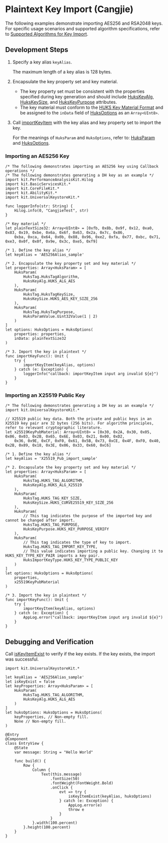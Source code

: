 # Plaintext Key Import (Cangjie)

The following examples demonstrate importing AES256 and RSA2048 keys. For specific usage scenarios and supported algorithm specifications, refer to [Supported Algorithms for Key Import](./cj-huks-key-import-overview.md#supported-algorithms).

## Development Steps

1. Specify a key alias `keyAlias`.

   The maximum length of a key alias is 128 bytes.

2. Encapsulate the key property set and key material.

   - The key property set must be consistent with the properties specified during key generation and should include [HuksKeyAlg](../../../../API_Reference/source_en/apis/UniversalKeystoreKit/cj-apis-security_huks.md#class-hukskeyalg), [HuksKeySize](../../../../API_Reference/source_en/apis/UniversalKeystoreKit/cj-apis-security_huks.md#class-hukskeysize), and [HuksKeyPurpose](../../../../API_Reference/source_en/apis/UniversalKeystoreKit/cj-apis-security_huks.md#class-hukskeypurpose) attributes.
   - The key material must conform to the [HUKS Key Material Format](./cj-huks-concepts.md#key-material-format) and be assigned to the `inData` field of [HuksOptions](../../../../API_Reference/source_en/apis/UniversalKeystoreKit/cj-apis-security_huks.md#class-huksoptions) as an `Array<UInt8>`.

3. Call [importKeyItem](../../../../API_Reference/source_en/apis/UniversalKeystoreKit/cj-apis-security_huks.md#func-importkeyitemstring-huksoptions) with the key alias and key property set to import the key.

   For the meanings of `HuksParam` and `HuksOptions`, refer to: [HuksParam](../../../../API_Reference/source_en/apis/UniversalKeystoreKit/cj-apis-security_huks.md#class-huksparam) and [HuksOptions](../../../../API_Reference/source_en/apis/UniversalKeystoreKit/cj-apis-security_huks.md#class-huksoptions).

### Importing an AES256 Key

<!-- compile -->

```cangjie
/* The following demonstrates importing an AES256 key using Callback operations */
/* The following demonstrates generating a DH key as an example */
import kit.PerformanceAnalysisKit.Hilog
import kit.BasicServicesKit.*
import kit.CoreFileKit.*
import kit.AbilityKit.*
import kit.UniversalKeystoreKit.*

func loggerInfo(str: String) {
    Hilog.info(0, "CangjieTest", str)
}

/* Key material */
let plainTextSize32: Array<UInt8> = [0xfb, 0x8b, 0x9f, 0x12, 0xa0, 0x83, 0x19, 0xbe, 0x6a, 0x6f, 0x63, 0x2a, 0x7c, 0x86,
    0xba, 0xca, 0x64, 0x0b, 0x88, 0x96, 0xe2, 0xfa, 0x77, 0xbc, 0x71, 0xe3, 0x0f, 0x0f, 0x9e, 0x3c, 0xe5, 0xf9]

/* 1. Define the key alias */
let keyAlias = 'AES256Alias_sample'

/* 2. Encapsulate the key property set and key material */
let properties: Array<HuksParam> = [
    HuksParam(
        HuksTag.HuksTagAlgorithm,
        HuksKeyAlg.HUKS_ALG_AES
    ),
    HuksParam(
        HuksTag.HuksTagKeySize,
        HuksKeySize.HUKS_AES_KEY_SIZE_256
    ),
    HuksParam(
        HuksTag.HuksTagPurpose,
        HuksParamValue.Uint32Value(1 | 2)
    )
]
let options: HuksOptions = HuksOptions(
    properties: properties,
    inData: plainTextSize32
)

/* 3. Import the key in plaintext */
func importKeyFunc(): Unit {
    try {
        importKeyItem(keyAlias, options)
    } catch (e: Exception) {
        loggerInfo("callback: importKeyItem input arg invalid ${e}")
    }
}
```

### Importing an X25519 Public Key

<!-- compile -->

```cangjie
/* The following demonstrates generating a DH key as an example */
import kit.UniversalKeystoreKit.*

// X25519 public key data. Both the private and public keys in an X25519 key pair are 32 bytes (256 bits). For algorithm principles, refer to relevant cryptographic literature.
let x25519KeyPubMaterial: Array<UInt8> = [0x30, 0x2A, 0x30, 0x05, 0x06, 0x03, 0x2B, 0x65, 0x6E, 0x03, 0x21, 0x00, 0xD2,
    0x36, 0x9E, 0xCF, 0xF0, 0x61, 0x5B, 0x73, 0xCE, 0x4F, 0xF0, 0x40, 0x2B, 0x89, 0x18, 0x3E, 0x06, 0x33, 0x60, 0xC6]

/* 1. Define the key alias */
let keyAlias = 'X25519_Pub_import_sample'

/* 2. Encapsulate the key property set and key material */
let properties: Array<HuksParam> = [
    HuksParam(
        HuksTag.HUKS_TAG_ALGORITHM,
        HuksKeyAlg.HUKS_ALG_X25519
    ),
    HuksParam(
        HuksTag.HUKS_TAG_KEY_SIZE,
        HuksKeySize.HUKS_CURVE25519_KEY_SIZE_256
    ),
    HuksParam(
        // This tag indicates the purpose of the imported key and cannot be changed after import.
        HuksTag.HUKS_TAG_PURPOSE,
        HuksKeyPurpose.HUKS_KEY_PURPOSE_VERIFY
    ),
    HuksParam(
        // This tag indicates the type of key to import.
        HuksTag.HUKS_TAG_IMPORT_KEY_TYPE,
        // This value indicates importing a public key. Changing it to HUKS_KEY_TYPE_KEY_PAIR imports a key pair.
        HuksImportKeyType.HUKS_KEY_TYPE_PUBLIC_KEY
    )
]
let options: HuksOptions = HuksOptions(
    properties,
    x25519KeyPubMaterial
)

/* 3. Import the key in plaintext */
func importKeyFunc(): Unit {
    try {
        importKeyItem(keyAlias, options)
    } catch (e: Exception) {
        AppLog.error("callback: importKeyItem input arg invalid ${e}")
    }
}
```

## Debugging and Verification

Call [isKeyItemExist](../../../../API_Reference/source_en/apis/UniversalKeystoreKit/cj-apis-security_huks.md#func-iskeyitemexiststring-huksoptions) to verify if the key exists. If the key exists, the import was successful.

<!-- compile -->

```cangjie
import kit.UniversalKeystoreKit.*

let keyAlias = 'AES256Alias_sample'
let isKeyExist = false
let keyProperties: Array<HuksParam> = [
    HuksParam(
        HuksTag.HUKS_TAG_ALGORITHM,
        HuksKeyAlg.HUKS_ALG_AES
    )
]
let huksOptions: HuksOptions = HuksOptions(
    keyProperties, // Non-empty fill.
    None // Non-empty fill.
)

@Entry
@Component
class EntryView {
    @State
    var message: String = "Hello World"

    func build() {
        Row {
            Column {
                Text(this.message)
                    .fontSize(50)
                    .fontWeight(FontWeight.Bold)
                    .onClick {
                        evt => try {
                            isKeyItemExist(keyAlias, huksOptions)
                        } catch (e: Exception) {
                            AppLog.error(e)
                            throw e
                        }
                    }
            }.width(100.percent)
        }.height(100.percent)
    }
}
```